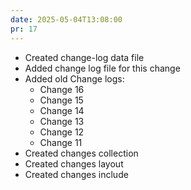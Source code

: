 ```yaml
---
date: 2025-05-04T13:08:00
pr: 17
---
```

- Created change-log data file
- Added change log file for this change
- Added old Change logs:
  - Change 16
  - Change 15
  - Change 14
  - Change 13
  - Change 12
  - Change 11
- Created changes collection
- Created changes layout
- Created changes include